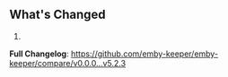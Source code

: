 ## What's Changed

1.

**Full Changelog**: https://github.com/emby-keeper/emby-keeper/compare/v0.0.0...v5.2.3
